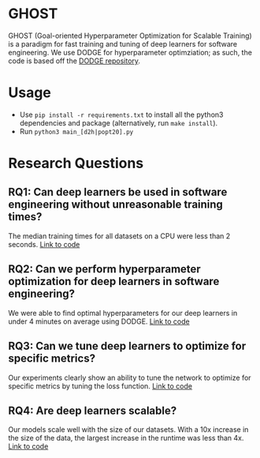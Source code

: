 # GHOST
GHOST (Goal-oriented Hyperparameter Optimization for Scalable Training) is a paradigm for fast training and tuning of deep learners for software engineering. We use DODGE for hyperparameter optimziation; as such, the code is based off the [DODGE repository](https://github.com/amritbhanu/Dodge). 

# Usage

- Use `pip install -r requirements.txt` to install all the python3 dependencies and package (alternatively, run `make install`).
- Run `python3 main_[d2h|popt20].py`

# Research Questions

## RQ1: Can deep learners be used in software engineering without unreasonable training times?

The median training times for all datasets on a CPU were less than 2 seconds.
[Link to code](./doc/RQ1.py)

## RQ2: Can we perform hyperparameter optimization for deep learners in software engineering?

We were able to find optimal hyperparameters for our deep learners in under 4 minutes on average using DODGE.
[Link to code](./doc/RQ2.py)

## RQ3: Can we tune deep learners to optimize for specific metrics?

Our experiments clearly show an ability to tune the network to optimize for specific metrics by tuning the loss function.
[Link to code](./doc/RQ3.py)

## RQ4: Are deep learners scalable?

Our models scale well with the size of our datasets. With a 10x increase in the size of the data, the largest increase in the runtime was less than 4x.
[Link to code](./doc/RQ4.py)
